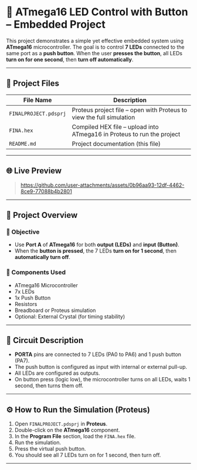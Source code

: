 # 🔘 ATmega16 LED Control with Button – Embedded Project

This project demonstrates a simple yet effective embedded system using **ATmega16** microcontroller. The goal is to control **7 LEDs** connected to the same port as a **push button**. When the user **presses the button**, all LEDs **turn on for one second**, then **turn off automatically**.

---

## 📁 Project Files

| File Name           | Description |
|---------------------|-------------|
| `FINALPROJECT.pdsprj` | Proteus project file – open with Proteus to view the full simulation |
| `FINA.hex`           | Compiled HEX file – upload into ATmega16 in Proteus to run the project |
| `README.md`          | Project documentation (this file) |

---

## 🌐 Live Preview

> https://github.com/user-attachments/assets/0b96aa93-12df-4462-8ce9-77088b4b2801
 ---

## 🧠 Project Overview

### 🔹 Objective

- Use **Port A** of **ATmega16** for both **output (LEDs)** and **input (Button)**.
- When the **button is pressed**, the 7 LEDs **turn on for 1 second**, then **automatically turn off**.

### 🔹 Components Used

- ATmega16 Microcontroller
- 7x LEDs
- 1x Push Button
- Resistors
- Breadboard or Proteus simulation
- Optional: External Crystal (for timing stability)

---

## 🔌 Circuit Description

- **PORTA** pins are connected to 7 LEDs (PA0 to PA6) and 1 push button (PA7).
- The push button is configured as input with internal or external pull-up.
- All LEDs are configured as outputs.
- On button press (logic low), the microcontroller turns on all LEDs, waits 1 second, then turns them off.

---

## ⚙️ How to Run the Simulation (Proteus)

1. Open `FINALPROJECT.pdsprj` in **Proteus**.
2. Double-click on the **ATmega16** component.
3. In the **Program File** section, load the `FINA.hex` file.
4. Run the simulation.
5. Press the virtual push button.
6. You should see all 7 LEDs turn on for 1 second, then turn off.

---



